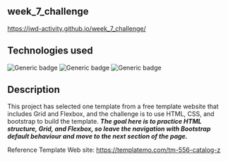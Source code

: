 ## week_7_challenge
https://jwd-activity.github.io/week_7_challenge/

## Technologies used
![Generic badge](https://img.shields.io/badge/HTML-E96228.svg)
![Generic badge](https://img.shields.io/badge/CSS-264DE4.svg) 
![Generic badge](https://img.shields.io/badge/Bootstrap-blueviolet.svg)

## Description
This project has selected one template from a free template website that includes Grid and Flexbox, and the challenge is to use HTML, CSS, and bootstrap to build the template. 
***The goal here is to practice HTML structure, Grid, and Flexbox, so leave the navigation with Bootstrap default behaviour and move to the next section of the page.***


Reference Template Web site: https://templatemo.com/tm-556-catalog-z
